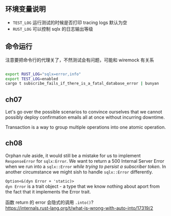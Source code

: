 ## 环境变量说明

- `TEST_LOG` 运行测试的时候是否打印 tracing logs 默认为空
- `RUST_LOG` 可以控制 sqlx 的日志输出等级

## 命令运行 

注意要把命令行的代理关了，不然测试会有问题，可能和 wiremock 有关系

```bash

export RUST_LOG="sqlx=error,info"
export TEST_LOG=enabled
cargo t subscribe_fails_if_there_is_a_fatal_database_error | bunyan

```

## ch07

Let's go over the possible scenarios to convince ourselves that we cannot possibly deploy 
confirmation emails all at once without incurring downtime.

Transaction is a way to group multiple operations into one atomic operation.


## ch08

Orphan rule aside, it would still be a mistake for us to implement `ResponseError` for `sqlx:Error`.
We want to return a 500 Internal Server Error when we run into a `sqlx::Error` 
_while trying to persist a subscriber token_.
In another circumstance we might sish to handle `sqlx::Error` differently.

`Option<&(dyn Error + 'static)>`  
`dyn Error` is a trait object - a type that we know nothing about aport from the fact that it 
implements the Error trait.

函数 return 的 error 会隐式的调用 `.into()`?   
https://internals.rust-lang.org/t/what-is-wrong-with-auto-into/17319/2